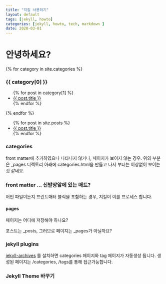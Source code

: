 ```yaml
---
title: "지킬 사용하기"
layout: default
tags: [jekyll, howto]
categories: [jekyll, howto, tech, markdown ]
date: 2020-03-01
---
```



# 안녕하세요?

{% for category in site.categories %}
  <h3>{{ category[0] }}</h3>
  <ul>
    {% for post in category[1] %}
      <li><a href="{{ post.url }}">{{ post.title }}</a></li>
    {% endfor %}
  </ul>
{% endfor %}

<ul>
  {% for post in site.posts %}
    <li>
      <a href="{{ post.url }}">{{ post.title }}</a>
    </li>
  {% endfor %}
</ul>

### categories 

front matter에 추가하였으나 나타나지 않거나, 페이지가 보이지 않는 경우.
위의 부분은 _pages 디렉토리 아래에 categories.html을 만들고 나서 부터는 이상없이 보이는 것 같네요.


### front matter ... 신발장앞에 있는 매트?

어떤 파일이든지 프런트매터 블럭을 포함하는 경우, 지킬이 이를 프로세스 합니다.

#### pages

페이지는 어디에 저장해야 하나요?

포스트는 _posts, 그러므로 페이지는 _pages가 아닐까요? 



### jekyll plugins

[jekyll-archives](https://github.com/jekyll/jekyll-archives) 를 설치하면 categories 페이지와 tag 페이지가 자동생성 됩니다. 생성된 페이지는 /categories, /tags를 통해 접근가능합니다.


### Jekyll Theme 바꾸기

